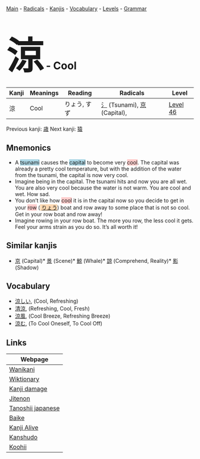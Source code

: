 <style> bigfont {font-size: 100px}</style>
[Main](../README.md) -
[Radicals](../radicals.md) -
[Kanjis](../kanjis.md) -
[Vocabulary](../vocabulary.md) -
[Levels](../levels.md) -
[Grammar](../grammar.md)
# <bigfont> 涼</bigfont> - Cool 

| Kanji | Meanings | Reading | Radicals | Level |
| --- | --- | --- | --- | --- |
| 涼 | Cool | りょう, すず | [氵](../radicals/氵.md) (Tsunami), [京](../radicals/京.md) (Capital),  | [Level 46](../levels/wk_level46.md) |

Previous kanji: [歳](歳.md) Next kanji: [猿](猿.md) 

## Mnemonics
 * A <span style="background-color:#ADD8E6"> tsunami</span> causes the <span style="background-color:#ADD8E6"> capital</span> to become very <span style="background-color:#ffcccb"> cool</span>. The capital was already a pretty cool temperature, but with the addition of the water from the tsunami, the capital is now very cool.
* Imagine being in the capital. The tsunami hits and now you are all wet. You are also very cool because the water is not warm. You are cool and wet. How sad.
* You don’t like how <span style="background-color:#ffcccb"> cool</span> it is in the capital now so you decide to get in your <span style="background-color:#ffcccb"> row</span> (<span style="background-color:#fed8b1"> [りょう](https://jisho.org/search/りょう)</span>) boat and row away to some place that is not so cool. Get in your row boat and row away!
* Imagine rowing in your row boat. The more you row, the less cool it gets. Feel your arms strain as you do so. It’s all worth it!


## Similar kanjis
 * [京](京.md) (Capital)* [景](景.md) (Scene)* [鯨](鯨.md) (Whale)* [諒](諒.md) (Comprehend, Reality)* [影](影.md) (Shadow)


## Vocabulary
 * [涼しい](../vocabulary/涼.md), (Cool, Refreshing)
* [清涼](../vocabulary/涼.md), (Refreshing, Cool, Fresh)
* [涼風](../vocabulary/涼.md), (Cool Breeze, Refreshing Breeze)
* [涼む](../vocabulary/涼.md), (To Cool Oneself, To Cool Off)



## Links 

| Webpage |
| --- |
| [Wanikani          ](https://www.wanikani.com/kanji/涼) |
| [Wiktionary        ](https://en.wiktionary.org/wiki/涼) |
| [Kanji damage      ](http://www.kanjidamage.com/kanji/search?utf8=✓&q=涼) |
| [Jitenon           ](https://jitenon.com/kanji/涼) |
| [Tanoshii japanese ](https://www.tanoshiijapanese.com/dictionary/kanji.cfm?k=涼) |
| [Baike             ](https://baike.baidu.com/item/涼) |
| [Kanji Alive       ](https://app.kanjialive.com/涼) |
| [Kanshudo          ](https://www.kanshudo.com/searchmn?q=涼) |
| [Koohii            ](https://kanji.koohii.com/study/kanji/涼) |
